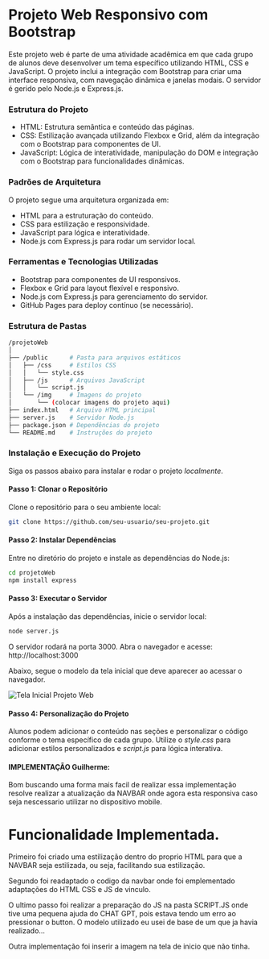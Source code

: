 # Projeto Web Responsivo com Bootstrap

Este projeto web é parte de uma atividade acadêmica em que cada grupo de alunos deve desenvolver um tema específico utilizando HTML, CSS e JavaScript. O projeto inclui a integração com Bootstrap para criar uma interface responsiva, com navegação dinâmica e janelas modais. O servidor é gerido pelo Node.js e Express.js.

### Estrutura do Projeto

 - HTML: Estrutura semântica e conteúdo das páginas.
 - CSS: Estilização avançada utilizando Flexbox e Grid, além da integração com o Bootstrap para componentes de UI.
 - JavaScript: Lógica de interatividade, manipulação do DOM e integração com o Bootstrap para funcionalidades dinâmicas.

### Padrões de Arquitetura

O projeto segue uma arquitetura organizada em:

 - HTML para a estruturação do conteúdo.
 - CSS para estilização e responsividade.
 - JavaScript para lógica e interatividade.
 - Node.js com Express.js para rodar um servidor local.

### Ferramentas e Tecnologias Utilizadas

 - Bootstrap para componentes de UI responsivos.
 - Flexbox e Grid para layout flexível e responsivo.
 - Node.js com Express.js para gerenciamento do servidor.
 - GitHub Pages para deploy contínuo (se necessário).

### Estrutura de Pastas

```bash
/projetoWeb
│
├── /public      # Pasta para arquivos estáticos
│   ├── /css     # Estilos CSS
│   │   └── style.css
│   ├── /js      # Arquivos JavaScript
│   │   └── script.js
│   └── /img     # Imagens do projeto
│       └── (colocar imagens do projeto aqui)
├── index.html   # Arquivo HTML principal
├── server.js    # Servidor Node.js
├── package.json # Dependências do projeto
└── README.md    # Instruções do projeto
```

### Instalação e Execução do Projeto

Siga os passos abaixo para instalar e rodar o projeto *localmente*.

#### Passo 1: Clonar o Repositório

Clone o repositório para o seu ambiente local:

```bash
git clone https://github.com/seu-usuario/seu-projeto.git
```

#### Passo 2: Instalar Dependências

Entre no diretório do projeto e instale as dependências do Node.js:

```bash
cd projetoWeb
npm install express
```

#### Passo 3: Executar o Servidor

Após a instalação das dependências, inicie o servidor local:

```bash
node server.js
```

O servidor rodará na porta 3000. Abra o navegador e acesse: http://localhost:3000

Abaixo, segue o modelo da tela inicial que deve aparecer ao acessar o navegador.

![Tela Inicial Projeto Web](https://github.com/brunamichellyos/DSI/blob/main/Aula3/projetoWeb/TelaInicialProjetoWeb.png)

#### Passo 4: Personalização do Projeto

Alunos podem adicionar o conteúdo nas seções e personalizar o código conforme o tema específico de cada grupo. Utilize o *style.css* para adicionar estilos personalizados e *script.js* para lógica interativa.


#### IMPLEMENTAÇÃO Guilherme: 

Bom buscando uma forma mais facil de realizar essa implementação resolve realizar a atualização da NAVBAR onde agora esta responsiva caso seja nescessario utilizar no dispositivo mobile. 

# Funcionalidade Implementada.

Primeiro foi criado uma estilização dentro do proprio HTML para que a NAVBAR seja estilizada, ou seja, facilitando sua estilização. 

Segundo foi readaptado o codigo da navbar onde foi emplementado adaptações do HTML CSS e JS de vinculo.

O ultimo passo foi realizar a preparação do JS na pasta SCRIPT.JS onde tive uma pequena ajuda do CHAT GPT, pois estava tendo um erro ao pressionar o button. O modelo utilizado eu usei de base de um que ja havia realizado...

Outra implementação foi inserir a imagem na tela de inicio que não tinha. 